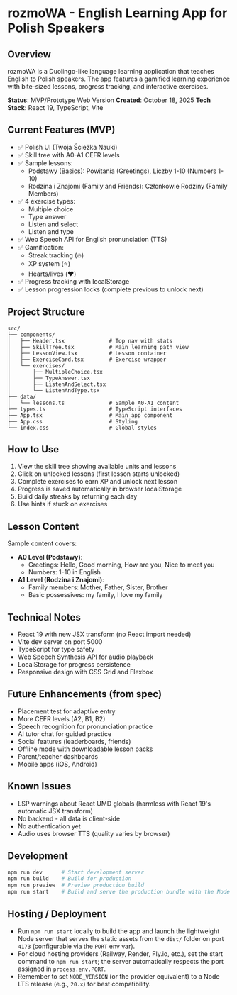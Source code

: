 # rozmoWA - English Learning App for Polish Speakers

## Overview
rozmoWA is a Duolingo-like language learning application that teaches English to Polish speakers. The app features a gamified learning experience with bite-sized lessons, progress tracking, and interactive exercises.

**Status**: MVP/Prototype Web Version
**Created**: October 18, 2025
**Tech Stack**: React 19, TypeScript, Vite

## Current Features (MVP)
- ✅ Polish UI (Twoja Ścieżka Nauki)
- ✅ Skill tree with A0-A1 CEFR levels
- ✅ Sample lessons:
  - Podstawy (Basics): Powitania (Greetings), Liczby 1-10 (Numbers 1-10)
  - Rodzina i Znajomi (Family and Friends): Członkowie Rodziny (Family Members)
- ✅ 4 exercise types:
  - Multiple choice
  - Type answer
  - Listen and select
  - Listen and type
- ✅ Web Speech API for English pronunciation (TTS)
- ✅ Gamification:
  - Streak tracking (🔥)
  - XP system (⭐)
  - Hearts/lives (❤️)
- ✅ Progress tracking with localStorage
- ✅ Lesson progression locks (complete previous to unlock next)

## Project Structure
```
src/
├── components/
│   ├── Header.tsx              # Top nav with stats
│   ├── SkillTree.tsx           # Main learning path view
│   ├── LessonView.tsx          # Lesson container
│   ├── ExerciseCard.tsx        # Exercise wrapper
│   └── exercises/
│       ├── MultipleChoice.tsx
│       ├── TypeAnswer.tsx
│       ├── ListenAndSelect.tsx
│       └── ListenAndType.tsx
├── data/
│   └── lessons.ts              # Sample A0-A1 content
├── types.ts                    # TypeScript interfaces
├── App.tsx                     # Main app component
├── App.css                     # Styling
└── index.css                   # Global styles
```

## How to Use
1. View the skill tree showing available units and lessons
2. Click on unlocked lessons (first lesson starts unlocked)
3. Complete exercises to earn XP and unlock next lesson
4. Progress is saved automatically in browser localStorage
5. Build daily streaks by returning each day
6. Use hints if stuck on exercises

## Lesson Content
Sample content covers:
- **A0 Level (Podstawy)**:
  - Greetings: Hello, Good morning, How are you, Nice to meet you
  - Numbers: 1-10 in English
- **A1 Level (Rodzina i Znajomi)**:
  - Family members: Mother, Father, Sister, Brother
  - Basic possessives: my family, I love my family

## Technical Notes
- React 19 with new JSX transform (no React import needed)
- Vite dev server on port 5000
- TypeScript for type safety
- Web Speech Synthesis API for audio playback
- LocalStorage for progress persistence
- Responsive design with CSS Grid and Flexbox

## Future Enhancements (from spec)
- Placement test for adaptive entry
- More CEFR levels (A2, B1, B2)
- Speech recognition for pronunciation practice
- AI tutor chat for guided practice
- Social features (leaderboards, friends)
- Offline mode with downloadable lesson packs
- Parent/teacher dashboards
- Mobile apps (iOS, Android)

## Known Issues
- LSP warnings about React UMD globals (harmless with React 19's automatic JSX transform)
- No backend - all data is client-side
- No authentication yet
- Audio uses browser TTS (quality varies by browser)

## Development
```bash
npm run dev      # Start development server
npm run build    # Build for production
npm run preview  # Preview production build
npm run start    # Build and serve the production bundle with the Node static server
```

## Hosting / Deployment
- Run `npm run start` locally to build the app and launch the lightweight Node server that serves the static assets from the `dist/` folder on port `4173` (configurable via the `PORT` env var).
- For cloud hosting providers (Railway, Render, Fly.io, etc.), set the start command to `npm run start`; the server automatically respects the port assigned in `process.env.PORT`.
- Remember to set `NODE_VERSION` (or the provider equivalent) to a Node LTS release (e.g., `20.x`) for best compatibility.
